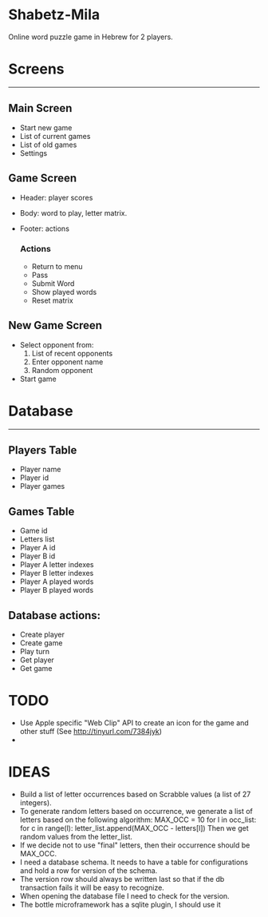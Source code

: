 Shabetz-Mila
===============

Online word puzzle game in Hebrew for 2 players.

# Screens
----------

## Main Screen
* Start new game
* List of current games
* List of old games
* Settings

## Game Screen
* Header: player scores
* Body: word to play, letter matrix.
* Footer: actions

	### Actions
	* Return to menu
	* Pass
	* Submit Word
	* Show played words
	* Reset matrix
	
## New Game Screen
* Select opponent from:
	1. List of recent opponents
	2. Enter opponent name
	3. Random opponent
* Start game

# Database
----------

## Players Table
* Player name
* Player id
* Player games

## Games Table
* Game id
* Letters list
* Player A id
* Player B id
* Player A letter indexes
* Player B letter indexes
* Player A played words
* Player B played words

## Database actions:
* Create player
* Create game
* Play turn
* Get player
* Get game

TODO
====
* Use Apple specific "Web Clip" API to create an icon for the game and other stuff (See http://tinyurl.com/7384jyk)
*

IDEAS
=====
* Build a list of letter occurrences based on Scrabble values (a list of 27 integers).
* To generate random letters based on occurrence, we generate a list of letters based on the following algorithm:
	MAX_OCC = 10
	for l in occ_list:
		for c in range(l):
			letter_list.append(MAX_OCC - letters[l])
	Then we get random values from the letter_list.
* If we decide not to use "final" letters, then their occurrence should be MAX_OCC.
* I need a database schema. It needs to have a table for configurations and hold a row for version of the schema.
* The version row should always be written last so that if the db transaction fails it will be easy to recognize.
* When opening the database file I need to check for the version.
* The bottle microframework has a sqlite plugin, I should use it